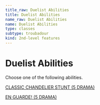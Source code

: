 ```yaml
---
title_raw: Duelist Abilities
title: Duelist Abilities
name_raw: Duelist Abilities
name: Duelist Abilities
type: classes
subtype: troubadour
kind: 2nd-level features
---
```


# Duelist Abilities

Choose one of the following abilities.

[CLASSIC CHANDELIER STUNT (5 DRAMA)](./Classic%20Chandelier%20Stunt.md)

[EN GUARDE! (5 DRAMA)](./En%20Guarde.md)
